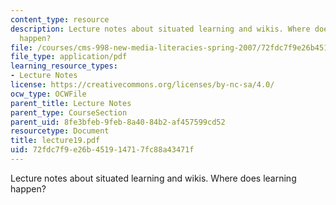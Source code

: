 ```yaml
---
content_type: resource
description: Lecture notes about situated learning and wikis. Where does learning
  happen?
file: /courses/cms-998-new-media-literacies-spring-2007/72fdc7f9e26b451914717fc88a43471f_lecture19.pdf
file_type: application/pdf
learning_resource_types:
- Lecture Notes
license: https://creativecommons.org/licenses/by-nc-sa/4.0/
ocw_type: OCWFile
parent_title: Lecture Notes
parent_type: CourseSection
parent_uid: 8fe3bfeb-9feb-8a40-84b2-af457599cd52
resourcetype: Document
title: lecture19.pdf
uid: 72fdc7f9-e26b-4519-1471-7fc88a43471f
---
```

Lecture notes about situated learning and wikis. Where does learning happen?